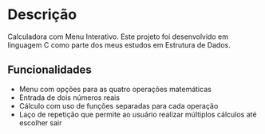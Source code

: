 # Descrição

Calculadora com Menu Interativo.
Este projeto foi desenvolvido em linguagem C como parte dos meus estudos em Estrutura de Dados.

## Funcionalidades

- Menu com opções para as quatro operações matemáticas
- Entrada de dois números reais
- Cálculo com uso de funções separadas para cada operação
- Laço de repetição que permite ao usuário realizar múltiplos cálculos até escolher sair
